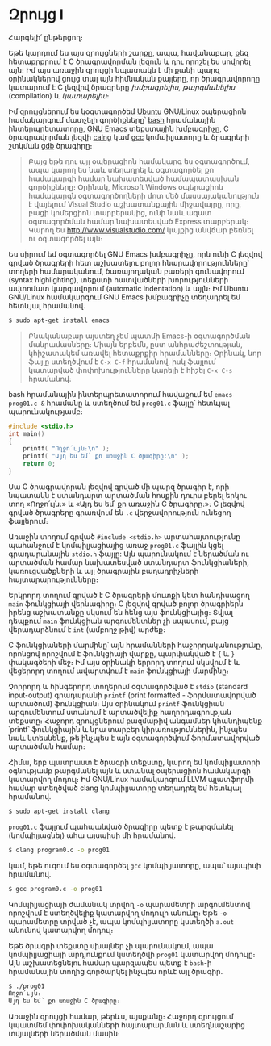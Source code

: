 # Զրույց I

Հարգելի՛ ընթերցող։

Եթե կարդում ես այս զրույցների շարքը, ապա, հավանաբար, քեզ հետաքրքրում է C ծրագրավորման լեզուն և դու որոշել ես սովորել այն։ Իմ այս առաջին զրույցի նպատակն է մի քանի պարզ օրինակներով ցույց տալ այն հիմնական քայլերը, որ ծրագրավորողը կատարում է C լեզվով ծրագրերը *խմբագրելիս*, *թարգմանելիս* (compilation) և *կատարելիս*։

Իմ զրույցներում ես կօգտագործեմ [Ubuntu](http://www.ubuntu.com/) GNU/Linux օպերացիոն համակարգում մատչելի գործիքները՝ [bash](https://www.gnu.org/software/bash/bash.html) հրամանային ինտերպրետատորը, [GNU Emacs](http://www.gnu.org/software/emacs/) տեքստային խմբագրիչը, C ծրագրավորման լեզվի [calng](http://clang.llvm.org/) կամ [gcc](http://gcc.gnu.org/) կոմպիլյատորը և ծրագրերի շտկման [gdb](http://www.gnu.org/software/gdb/) ծրագիրը։

> Բայց եթե դու այլ օպերացիոն համակարգ ես օգտագործում, ապա կարող ես նաև տեղադրել և օգտագործել քո համակարգի համար նախատեսված համապատասխան գործիքները։ Օրինակ, Microsoft Windows օպերացիոն համակարգն օգտագործողների մոտ մեծ մասսայականություն է վայելում Visual Studio աշխատանքային միջավայրը, որը, բացի կոմերցիոն տարբերակից, ունի նաև ազատ օգտագործման համար նախատեսված Express տարբերակ։ Կարող ես http://www.visualstudio.com/ կայքից անվճար բեռնել ու օգտագործել այն։ 

Ես սիրում եմ օգտագործել GNU Emacs խմբագրիչը, որն ունի C լեզվով գրված ծրագրերի հետ աշխատելու բոլոր հնարավորությունները՝ տողերի համարականում, ծառայողական բառերի գունավորում (syntax highlighting), տեքստի հատվածների խորությունների ավտոմատ կարգավորում (automatic indentation) և այլն։ Իմ Ubuntu GNU/Linux համակարգում GNU Emacs խմբագրիչը տեղադրել եմ հետևյալ հրամանով. 

```bash
$ sudo apt-get install emacs
```

> Բնականաբար այստեղ չեմ պատմի Emacs-ի օգտագործման մանրամասները։ Միայն երբեմն, ըստ անհրաժեշտության, կհիշատակեմ առավել հետաքրքիր հրամանները։ Օրինակ, նոր ֆայլը ստեղծվում է `C-x C-f` հրամանով, իսկ ֆայլում կատարված փոփոխությունները կարելի է հիշել `C-x C-s` հրամանով։ 

bash հրամանային ինտերպրետատորում հավաքում եմ `emacs prog01.c &` հրամանը և ստեղծում եմ `prog01.c` ֆայլը՝ հետևյալ պարունակությամբ։

```c
#include <stdio.h>
int main()
{
    printf( "Ողջո՛ւյն։\n" );
    printf( "Այդ ես եմ՝ քո առաջին C ծրագիրը:\n" );
    return 0;
}
```

Սա C ծրագրավորան լեզվով գրված մի պարզ ծրագիր է, որի նպատակն է ստանդարտ արտածման հոսքին դուրս բերել երկու տող «Ողջո՛ւյն։» և «Այդ ես եմ՝ քո առաջին C ծրագիրը։»։ C լեզվով գրված ծրագրերը գրառվում են `.c` վերջավորություն ունեցող ֆայլերում։

Առաջին տողում գրված `#include <stdio.h>` արտահայտությունը պահանջում է կոմպիլյացիայից առաջ `prog01.c` ֆայլին կցել գրադարանային `stdio.h` ֆայլը: Այն պարունակում է ներածման ու արտածման համար նախատեսված ստանդարտ ֆունկցիաների, կառուցվածքների և այլ ծրագրային բաղադրիչների հայտարարությունները։ 

Երկրորդ տողում գրված է C ծրագրերի մուտքի կետ հանդիսացող `main` ֆունկցիայի վերնագիրը։ C լեզվով գրված բոլոր ծրագրիերն իրենց աշխատանքը սկսում են հենց այս ֆունկցիայից։ Տվյալ դեպքում `main` ֆունկցիան արգումենտներ չի սպասում, բայց վերադարձնում է `int` (ամբողջ թիվ) արժեք։ 

C ֆունկցիաների մարմինը՝ այն հրամանների հաջորդականությունը, որոնցով որոշվում է ֆունկցիայի վարքը, պարփակված է `{` և `}` փակագծերի մեջ։ Իմ այս օրինակի երրորդ տողում սկսվում է և վեցերորդ տողում ավարտվում է `main` ֆունկցիայի մարմինը։

Չորրորդ և հինգերորդ տողերում օգտագործված է `stdio` (standard input-output) գրադարանի `printf` (print formatted - ֆորմատավորված արտածում) ֆունկցիան։ Այս օրինակում `printf` ֆունկցիան արգումենտում ստանում է արտածվելիք հաղորդագրության տեքստը։ Հաջորդ զրույցներում բազմաթիվ անգամներ կհանդիպենք ՝printf՝ ֆունկցիային և նրա տարբեր կիրառություններին, ինչպես նաև կտեսնենք, թե ինչպես է այն օգտագործվում ֆորմատավորված արտածման համար։


Հիմա, երբ պատրաստ է ծրագրի տեքստը, կարող եմ կոմպիլյատորի օգնությամբ թարգմանել այն և ստանալ օպերացիոն համակարգի կատարվող մոդուլ։ Իմ GNU/Linux համակարգում LLVM պլատֆորմի համար ստեղծված clang կոմպիլյատորը տեղադրել եմ հետևյալ հրամանով.

```bash
$ sudo apt-get install clang
```

`prog01.c` ֆայլում պահպանված ծրագիրը պետք է թարգմանել (կոմպիլյացնել) ահա այսպիսի մի հրամանով.

```bash
$ clang program0.c -o prog01
```

կամ, եթե ուզում ես օգտագործել `gcc` կոմպիլյատորը, ապա՝ այսպիսի հրամանով.

```bash
$ gcc program0.c -o prog01
```

Կոմպիլյացիայի ժամանակ տրվող `-o` պարամետրի արգումենտով որոշվում է ստեղծվելիք կատարվող մոդուլի անունը։ Եթե `-o` պարամետրը տրված չէ, ապա կոմպիլյատորը կստեղծի `a.out` անունով կատարվող մոդուլ։

Եթե ծրագրի տեքստը սխալներ չի պարունակում, ապա կոմպիլյացիայի արդյունքում կստեղծվի `prog01` կատարվող մոդուլը։ Այն աշխատեցնելու համար պարզապես պետք է `bash`-ի հրամանային տողից գործարկել ինչպես որևէ այլ ծրագիր.

```bash
$ ./prog01
Ողջո՛ւյն։
Այդ ես եմ՝ քո առաջին C ծրագիրը։
```

Առաջին զրույցի համար, թերևս, այսքանը։ Հաջորդ զրույցում կպատմեմ փոփոխականների հայտարարման և ստեղնաշարից տվյալների ներածման մասին։



